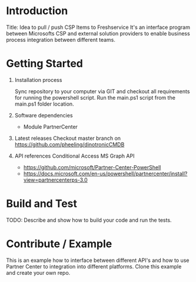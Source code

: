 # Introduction 
Title: Idea to pull / push CSP Items to Freshservice
It's an interface program between Microsofts CSP and external solution providers to enable business process integration between different teams.

# Getting Started
1.	Installation process

    Sync repository to your computer via GIT and checkout all requirements for running the powershell script.
    Run the main.ps1 script from the main.ps1 folder location.

2.	Software dependencies
    - Module PartnerCenter

3.	Latest releases
    Checkout master branch on https://github.com/pheeling/dinotronicCMDB

4.	API references
    Conditional Access MS Graph API
    - https://github.com/microsoft/Partner-Center-PowerShell
    - https://docs.microsoft.com/en-us/powershell/partnercenter/install?view=partnercenterps-3.0

# Build and Test
TODO: Describe and show how to build your code and run the tests. 

# Contribute / Example
This is an example how to interface between different API's and how to use Partner Center to integration into different platforms. Clone this example and create your own repo.